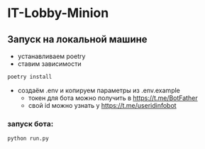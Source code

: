 # IT-Lobby-Minion


## Запуск на локальной машине

* устанавливаем poetry
* ставим зависимости
```bash 
poetry install
```
* создаём .env и копируем параметры из .env.example
    * токен для бота можно получить в https://t.me/BotFather
    * свой id можно узнать у https://t.me/useridinfobot
### запуск бота:
```bash 
python run.py
```

